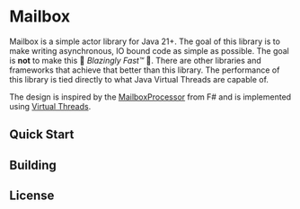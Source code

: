 # Mailbox

Mailbox is a simple actor library for Java 21+. The goal of this library is to make writing asynchronous, IO bound code as simple as possible.
The goal is **not** to make this 🚀 _Blazingly Fast™_ 🚀. There are other libraries and frameworks that achieve that better than this library. 
The performance of this library is tied directly to what Java Virtual Threads are capable of.  

The design is inspired by the [MailboxProcessor](https://en.wikibooks.org/wiki/F_Sharp_Programming/MailboxProcessor) from F# and is implemented using [Virtual Threads](https://openjdk.org/jeps/444). 

## Quick Start

## Building

## License

